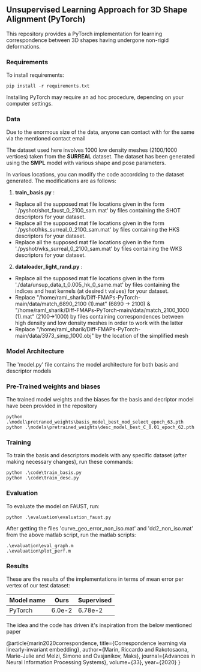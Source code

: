 ## Unsupervised Learning Approach for 3D Shape Alignment (PyTorch)

This repository provides a PyTorch implementation for learning correspondence between 3D shapes having undergone non-rigid deformations.

### Requirements

To install requirements:

```setup
pip install -r requirements.txt
```
Installing PyTorch may require an ad hoc procedure, depending on your computer settings.

### Data 
Due to the enormous size of the data, anyone can contact with for the same via the mentioned contact email

The dataset used here involves 1000 low density meshes (2100/1000 vertices) taken from the **SURREAL** dataset. The dataset has been generated using the **SMPL** model with various shape and pose parameters. 

In various locations, you can modify the code accordding to the dataset generated. The modifications are as follows:

1) **train_basis.py** : 
- Replace all the supposed mat file locations given in the form './pyshot/shot_faust_0_2100_sam.mat' by files containing the SHOT descriptors for your dataset.
- Replace all the supposed mat file locations given in the form './pyshot/hks_surreal_0_2100_sam.mat' by files containing the HKS descriptors for your dataset.
- Replace all the supposed mat file locations given in the form './pyshot/wks_surreal_0_2100_sam.mat' by files containing the WKS descriptors for your dataset.

2) **dataloader_light_rand.py** :
- Replace all the supposed mat file locations given in the form './data/unsup_data_t_0.005_hk_0_same.mat' by files containing the indices and heat kernels (at desired t values) for your dataset.
- Replace "/home/raml_sharik/Diff-FMAPs-PyTorch-main/data/match_6890_2100 (1).mat" (6890 -> 2100) & "/home/raml_sharik/Diff-FMAPs-PyTorch-main/data/match_2100_1000 (1).mat" (2100->1000) by files containing correspondences between high density and low density meshes in order to work with the latter
- Replace "/home/raml_sharik/Diff-FMAPs-PyTorch-main/data/3973_simp_1000.obj" by the location of the simplified mesh

### Model Architecture
The 'model.py' file contains the model architecture for both basis and descriptor models

### Pre-Trained weights and biases
The trained model weights and the biases for the basis and decriptor model have been provided in the repository 
```
python .\model\pretraned_weights\basis_model_best_mod_select_epoch_63.pth
python .\models\pretrained_weights\desc_model_best_C_0.01_epoch_62.pth
```
### Training

To train the basis and descriptors models with any specific dataset (after making necessary changes), run these commands:

```train
python .\code\train_basis.py
python .\code\train_desc.py
```

### Evaluation

To evaluate the model on FAUST, run:
```eval
python .\evaluation\evaluation_faust.py
```

After getting the files 'curve_geo_error_non_iso.mat' and 'dd2_non_iso.mat' from the above matlab script, run the matlab scripts:
```eval
.\evaluation\eval_graph.m
.\evaluation\plot_perf.m
```

### Results

These are the results of the implementations in terms of mean error per vertex of our test dataset:

| Model name         | Ours            |   Supervised       |
| ------------------ |---------------- | -------------- |
| PyTorch            |     6.0e-2      |      6.78e-2    |

The idea and the code has driven it's inspiration from the below mentioned paper

@article{marin2020correspondence,
  title={Correspondence learning via linearly-invariant embedding},
  author={Marin, Riccardo and Rakotosaona, Marie-Julie and Melzi, Simone and Ovsjanikov, Maks},
  journal={Advances in Neural Information Processing Systems},
  volume={33},
  year={2020}
}
